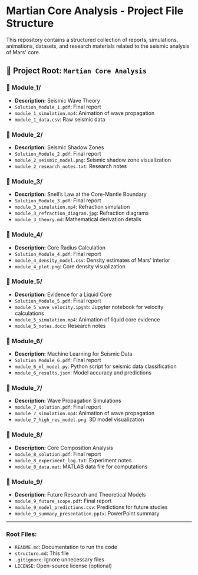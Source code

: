 # Martian Core Analysis - Project File Structure

This repository contains a structured collection of reports, simulations, animations, datasets, and research materials related to the seismic analysis of Mars' core.

## 📂 Project Root: `Martian Core Analysis`

### 📂 Module_1/ 
- **Description:** Seismic Wave Theory  
- `Solution_Module_1.pdf`: Final report  
- `module_1_simulation.mp4`: Animation of wave propagation  
- `module_1_data.csv`: Raw seismic data  

### 📂 Module_2/ 
- **Description:** Seismic Shadow Zones  
- `Solution_Module_2.pdf`: Final report  
- `module_2_seismic_model.png`: Seismic shadow zone visualization  
- `module_2_research_notes.txt`: Research notes  

### 📂 Module_3/
- **Description:** Snell’s Law at the Core-Mantle Boundary  
- `Solution_Module_3.pdf`: Final report  
- `module_3_simulation.mp4`: Refraction simulation  
- `module_3_refraction_diagram.jpg`: Refraction diagrams  
- `module_3_theory.md`: Mathematical derivation details  

### 📂 Module_4/ 
- **Description:** Core Radius Calculation  
- `Solution_Module_4.pdf`: Final report  
- `module_4_density_model.csv`: Density estimates of Mars' interior  
- `module_4_plot.png`: Core density visualization  

### 📂 Module_5/ 
- **Description:** Evidence for a Liquid Core  
- `Solution_Module_5.pdf`: Final report  
- `module_5_wave_velocity.ipynb`: Jupyter notebook for velocity calculations  
- `module_5_simulation.mp4`: Animation of liquid core evidence  
- `module_5_notes.docx`: Research notes  

### 📂 Module_6/ 
- **Description:** Machine Learning for Seismic Data  
- `Solution_Module_6.pdf`: Final report  
- `module_6_ml_model.py`: Python script for seismic data classification  
- `module_6_results.json`: Model accuracy and predictions  

### 📂 Module_7/ 
- **Description:** Wave Propagation Simulations  
- `module_7_solution.pdf`: Final report  
- `module_7_simulation.mp4`: Animation of wave propagation  
- `module_7_high_res_model.png`: 3D model visualization  

### 📂 Module_8/ 
- **Description:** Core Composition Analysis  
- `module_8_solution.pdf`: Final report  
- `module_8_experiment_log.txt`: Experiment notes  
- `module_8_data.mat`: MATLAB data file for computations  

### 📂 Module_9/ 
- **Description:** Future Research and Theoretical Models  
- `module_9_future_scope.pdf`: Final report  
- `module_9_model_predictions.csv`: Predictions for future studies  
- `module_9_summary_presentation.pptx`: PowerPoint summary  

---

### Root Files:
- `README.md`: Documentation to run the code
- `structure.md`: This file  
- `.gitignore`: Ignore unnecessary files  
- `LICENSE`: Open-source license (optional)  
